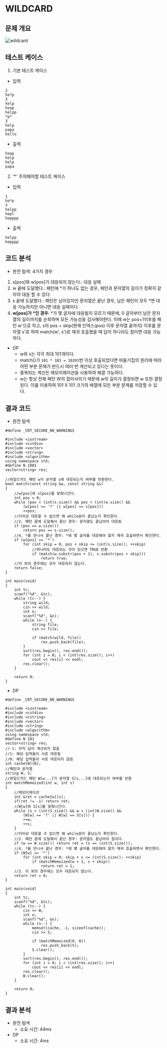 # WILDCARD

## 문제 개요

![wildcard](https://user-images.githubusercontent.com/34755287/42437682-c810ed9c-8398-11e8-926c-560c9044aa56.JPG)

## 테스트 케이스
1. 기본 테스트 케이스
- 입력
```
2
he?p
3
help
heap
helpp
*p*
3
help
papa
hello
```
- 출력
```
heap
help
help
papa
```

2) '*' 주의해야할 테스트 케이스
- 입력
```
1
he*p
3
helpp
hepl
hepppp
```
- 출력
```
helpp
hepppp
```

## 코드 분석
- 완전 탐색: 4가지 경우
1) s[pos]와 w[pos]가 대응되지 않는다.: 대응 실패
2) w 끝에 도달했다.: 패턴에 *가 하나도 없는 경우, 패턴과 문자열의 길이가 정확히 같아야 대응 할 수 있다.
3) s 끝에 도달했다.: 패턴은 남아있지만 문자열은 끝난 경우, 남은 패턴이 모두 *면 대응 가능하지만 아니면 대응 실패이다.
4) __w[pos]가 *인 경우__: *가 몇 글자에 대응될지 모르기 때문에, 0 글자부터 남은 문자열의 길이까지를 순회하며 모든 가능성을 검사해야한다. 
이때 w는 pos+1이후를 패턴 w'으로 하고, s의 pos + skip(현재 인덱스(pos) 이후 문자열 끝까지) 이후를 문자열 s'로 하여 match(w', s')로
재귀 호출했을 때 답이 하나라도 참이면 대응 가능하다.

- DP
	- w와 s는 각각 최대 101개이다.
	- match()가 ```101 * 101 = 10201```번 이상 호출되었다면 비둘기집의 원리에 따라 어떤 부분 문제가 반드시 여러 번 계산되고 있다는 뜻이다.
	- 중복되는 계산은 메모이제이션을 사용하여 해결 가능하다.
	- w는 항상 전체 패턴 W의 접미사이기 때문에 w의 길이가 결정되면 w 또한 결정된다. 이를 이용하여 101 X 101 크기의 배열에 모든 부분 문제를 저장할 수 있다.
## 결과 코드
- 완전 탐색
```
#define _CRT_SECURE_NO_WARNINGS

#include <iostream>
#include <cstdio>
#include <vector>
#include <string>
#include <algorithm>
using namespace std;
#define N 1001
vector<string> res;

//와일드카드 패턴 w가 문자열 s에 대응되는지 여부를 반환한다.
bool match(const string &w, const string &s)
{
	//w[pos]와 s[pos]를 맞춰나간다.
	int pos = 0;
	while (pos < (int)s.size() && pos < (int)w.size() &&
		(w[pos] == '?' || w[pos] == s[pos]))
		++pos;
	//더이상 대응할 수 없으면 왜 while문이 끝났는지 확인한다.
	//2. 패턴 끝에 도달해서 끝난 경우: 문자열도 끝났어야 대응됨
	if (pos == w.size())
		return pos == s.size();
	//4. *를 만나서 끝난 경우: *에 몇 글자를 대응해야 할지 재귀 호출하면서 확인한다.
	if (w[pos] == '*')
		for (int skip = 0; pos + skip <= (int)s.size(); ++skip)
			//하나라도 대응되는 것이 있으면 TRUE 반환
			if (match(w.substr(pos + 1), s.substr(pos + skip)))
				return true;
	//이 외의 경우에는 모두 대응되지 않는다.
	return false;
}

int main(void)
{
	int tc;
	scanf("%d", &tc);
	while (tc--) {
		string wild;
		cin >> wild;
		int n;
		scanf("%d", &n);
		while (n--) {
			string file;
			cin >> file;

			if (match(wild, file))
				res.push_back(file);
		}
		sort(res.begin(), res.end());
		for (int i = 0; i < (int)res.size(); i++)
			cout << res[i] << endl;
		res.clear();
	}

	return 0;
}
```

- DP
```
#define _CRT_SECURE_NO_WARNINGS

#include <iostream>
#include <cstdio>
#include <cstring>
#include <vector>
#include <string>
#include <algorithm>
using namespace std;
#define N 101
vector<string> res;
//-1: 아직 답이 계산되지 않음
//1: 해당 입력들이 서로 대응됨
//0: 해당 입력들이 서로 대응되지 않음
int cache[N][N];
//패턴과 문자열
string W, S;
//와일드카드 패턴 W[w...]가 문자열 S[s...]에 대응되는지 여부를 반환
int matchMemoized(int w, int s)
{
	//메모이제이션
	int &ret = cache[w][s];
	if(ret != -1) return ret;
	//W[w]와 S[s]를 맞춰나간다.
	while (s < (int)S.size() && w < (int)W.size() &&
		(W[w] == '?' || W[w] == S[s])) {
		++w;
		++s;
	}
	//더이상 대응할 수 없으면 왜 while문이 끝났는지 확인한다.
	//2. 패턴 끝에 도달해서 끝난 경우: 문자열도 끝났어야 참이다.
	if (w == W.size()) return ret = (s == (int)S.size());
	//4. *를 만나서 끝난 경우: *에 몇 글자를 대응해야 할지 재귀 호출하면서 확인한다.
	if (W[w] == '*')
		for (int skip = 0; skip + s <= (int)S.size(); ++skip)
			if (matchMemoized(w + 1, s + skip))
				return ret = 1;
	//3. 이 외의 경우에는 모두 대응되지 않는다.
	return ret = 0;
}

int main(void)
{
	int tc;
	scanf("%d", &tc);
	while (tc--) {
		cin >> W;
		int n;
		scanf("%d", &n);
		while (n--) {
			memset(cache, -1, sizeof(cache));
			cin >> S;

			if (matchMemoized(0, 0))
				res.push_back(S);
			S.clear();
		}
		sort(res.begin(), res.end());
		for (int i = 0; i < (int)res.size(); i++)
			cout << res[i] << endl;
		res.clear();
		W.clear();
	}

	return 0;
}
```

## 결과 분석
- 완전 탐색
	- 소요 시간: 44ms
- DP
	- 소요 시간: 4ms
